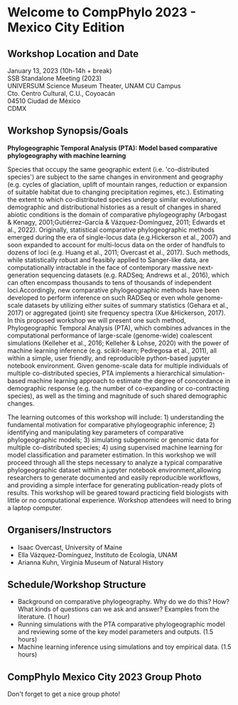 # Welcome to CompPhylo 2023 - Mexico City Edition

## Workshop Location and Date
January 13, 2023 (10h-14h + break)  
SSB Standalone Meeting (2023)  
UNIVERSUM Science Museum Theater, UNAM CU Campus  
Cto. Centro Cultural, C.U., Coyoacán  
04510 Ciudad de México  
CDMX

## Workshop Synopsis/Goals

**Phylogeographic Temporal Analysis (PTA): Model based comparative phylogeography with machine learning**

Species that occupy the same geographic extent (i.e. 'co-distributed species') are
subject to the same changes in environment and geography (e.g. cycles of glaciation,
uplift of mountain ranges, reduction or expansion of suitable habitat due to
changing precipitation regimes, etc.). Estimating the extent to which co-distributed
species undergo similar evolutionary, demographic and distributional histories as
a result of changes in shared abiotic conditions is the domain of comparative
phylogeography (Arbogast & Kenagy, 2001;Gutiérrez-García & Vázquez-Domínguez, 2011;
Edwards et al., 2022). Originally, statistical comparative phylogeographic methods
emerged during the era of single-locus data (e.g.Hickerson et al., 2007) and soon
expanded to account for multi-locus data on the order of handfuls to dozens of loci
(e.g. Huang et al., 2011; Overcast et al., 2017). Such methods, while statistically
robust and feasibly applied to Sanger-like data, are computationally intractable in 
the face of contemporary massive next-generation sequencing datasets (e.g. RADSeq;
Andrews et al., 2016), which can often encompass thousands to tens of thousands of
independent loci.Accordingly, new comparative phylogeographic methods have been
developed to perform inference on such RADSeq or even whole genome-scale datasets
by utilizing either suites of summary statistics (Gehara et al., 2017) or aggregated
(joint) site frequency spectra (Xue &Hickerson, 2017). In this proposed workshop we
will present one such method, Phylogeographic Temporal Analysis (PTA), which combines
advances in the computational performance of large-scale (genome-wide) coalescent
simulations (Kelleher et al., 2016; Kelleher & Lohse, 2020) with the power of machine
learning inference (e.g. scikit-learn; Pedregosa et al., 2011), all within a simple,
user friendly, and reproducible python-based jupyter notebook environment. Given
genome-scale data for multiple individuals of multiple co-distributed species, PTA
implements a hierarchical simulation-based machine learning approach to estimate the
degree of concordance in demographic response (e.g. the number of co-expanding or
co-contracting species), as well as the timing and magnitude of such shared demographic changes.

The learning outcomes of this workshop will include: 1) understanding the fundamental
motivation for comparative phylogeographic inference; 2) identifying and manipulating
key parameters of comparative phylogeographic models; 3) simulating subgenomic or genomic
data for multiple co-distributed species; 4) using supervised machine learning for model
classification and parameter estimation. In this workshop we will proceed through all the
steps necessary to analyze a typical comparative phylogeographic dataset within a jupyter
notebook environment,allowing researchers to generate documented and easily reproducible
workflows, and providing a simple interface for generating publication-ready plots of
results. This workshop will be geared toward practicing field biologists with little or
no computational experience. Workshop attendees will need to bring a laptop computer.

## Organisers/Instructors
  - Isaac Overcast, University of Maine
  - Ella Vázquez-Domínguez, Instituto de Ecología, UNAM
  - Arianna Kuhn, Virginia Museum of Natural History

## Schedule/Workshop Structure

* Background on comparative phylogeography. Why do we do this? How? What kinds of questions can we ask and answer? Examples from the literature. (1 hour)
* Running simulations with the PTA comparative phylogeographic model and reviewing some of the key model parameters and outputs. (1.5 hours)
* Machine learning inference using simulations and toy empirical data. (1.5 hours)

## CompPhylo Mexico City 2023 Group Photo
Don't forget to get a nice group photo!
